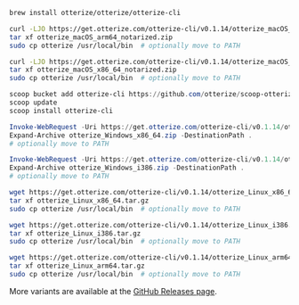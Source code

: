 <Tabs groupId="operating-systems">



<TabItem value="mac" label="Mac" default>
<Tabs>
<TabItem value="Brew" label="Brew">

```bash
brew install otterize/otterize/otterize-cli
``` 
</TabItem>
<TabItem value="Apple Silicon" label="Apple Silicon">

```bash
curl -LJO https://get.otterize.com/otterize-cli/v0.1.14/otterize_macOS_arm64_notarized.zip
tar xf otterize_macOS_arm64_notarized.zip
sudo cp otterize /usr/local/bin  # optionally move to PATH
```
</TabItem>
<TabItem value="Intel 64-bit" label="Intel 64-bit">

```bash
curl -LJO https://get.otterize.com/otterize-cli/v0.1.14/otterize_macOS_x86_64_notarized.zip
tar xf otterize_macOS_x86_64_notarized.zip
sudo cp otterize /usr/local/bin  # optionally move to PATH
```
</TabItem>
</Tabs>
</TabItem>

<TabItem value="windows" label="Windows">
<Tabs>
<TabItem value="scoop" label="scoop" default>

```PowerShell
scoop bucket add otterize-cli https://github.com/otterize/scoop-otterize-cli
scoop update
scoop install otterize-cli
```
</TabItem>
<TabItem value="64-bit" label="64-bit">

```PowerShell
Invoke-WebRequest -Uri https://get.otterize.com/otterize-cli/v0.1.14/otterize_Windows_x86_64.zip -OutFile otterize_Windows_x86_64.zip
Expand-Archive otterize_Windows_x86_64.zip -DestinationPath .
# optionally move to PATH
```
</TabItem>
<TabItem value="32-bit" label="32-bit">

```PowerShell
Invoke-WebRequest -Uri https://get.otterize.com/otterize-cli/v0.1.14/otterize_Windows_i386.zip -OutFile otterize_Windows_i386.zip
Expand-Archive otterize_Windows_i386.zip -DestinationPath .
# optionally move to PATH
```
</TabItem>
</Tabs>
</TabItem>
<TabItem value="linux" label="Linux">
<Tabs>
<TabItem value="64-bit" label="64-bit">

```bash
wget https://get.otterize.com/otterize-cli/v0.1.14/otterize_Linux_x86_64.tar.gz
tar xf otterize_Linux_x86_64.tar.gz
sudo cp otterize /usr/local/bin  # optionally move to PATH
```
</TabItem>
<TabItem value="32-bit" label="32-bit">

```bash
wget https://get.otterize.com/otterize-cli/v0.1.14/otterize_Linux_i386.tar.gz
tar xf otterize_Linux_i386.tar.gz
sudo cp otterize /usr/local/bin  # optionally move to PATH
```
</TabItem>
<TabItem value="arm-64-bit" label="Arm 64-bit">

```bash
wget https://get.otterize.com/otterize-cli/v0.1.14/otterize_Linux_arm64.tar.gz
tar xf otterize_Linux_arm64.tar.gz
sudo cp otterize /usr/local/bin  # optionally move to PATH
```
</TabItem>
</Tabs>
</TabItem>

</Tabs>

More variants are available at the [GitHub Releases page](https://github.com/otterize/otterize-cli/releases).
